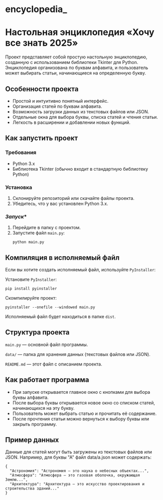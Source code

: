 # encyclopedia_

# **Настольная энциклопедия «Хочу все знать 2025»**

Проект представляет собой простую настольную энциклопедию, созданную с использованием библиотеки Tkinter для Python. Энциклопедия организована по буквам алфавита, и пользователь может выбирать статьи, начинающиеся на определенную букву.

## **Особенности проекта**
- Простой и интуитивно понятный интерфейс.
- Организация статей по буквам алфавита.
- Возможность загрузки данных из текстовых файлов или JSON.
- Отдельные окна для выбора буквы, списка статей и чтения статьи.
- Легкость в расширении и добавлении новых функций.

## **Как запустить проект**

### **Требования**
- Python 3.x
- Библиотека Tkinter (обычно входит в стандартную библиотеку Python)

### **Установка**
1. Склонируйте репозиторий или скачайте файлы проекта.
2. Убедитесь, что у вас установлен Python 3.x.

### *Запуск**
1. Перейдите в папку с проектом.
2. Запустите файл `main.py`:
   ```bas
   python main.py

## **Компиляция в исполняемый файл**

Если вы хотите создать исполняемый файл, используйте `PyInstaller`:

Установите `PyInstaller`:

    pip install pyinstaller
    
Скомпилируйте проект:

    pyinstaller --onefile --windowed main.py
    
Исполняемый файл будет находиться в папке `dist`.

## **Структура проекта**

`main.py` — основной файл программы.

`data/` — папка для хранения данных (текстовых файлов или JSON).

`README.md` — этот файл с описанием проекта.

## **Как работает программа**

- При запуске открывается главное окно с кнопками для выбора буквы алфавита.
- После выбора буквы открывается новое окно со списком статей, начинающихся на эту букву.
- Пользователь может выбрать статью и прочитать её содержание.
- После прочтения статьи можно вернуться к выбору буквы или закрыть программу.

## Пример данных

Данные для статей могут быть загружены из текстовых файлов или JSON. Например, для буквы "А" файл data/a.json может содержать:

    {
      "Астрономия": "Астрономия — это наука о небесных объектах...",
      "Атмосфера": "Атмосфера — это газовая оболочка, окружающая Землю...",
      "Архитектура": "Архитектура — это искусство проектирования и строительства зданий..."
    }
